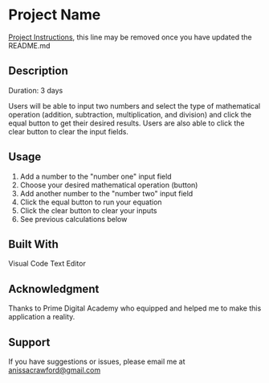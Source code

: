 # Project Name

[Project Instructions](./INSTRUCTIONS.md), this line may be removed once you have updated the README.md

## Description

Duration: 3 days

Users will be able to input two numbers and select the type of mathematical operation (addition, subtraction, multiplication, and division) and click the equal button to get their desired results. Users are also able to click the clear button to clear the input fields. 

## Usage
1. Add a number to the "number one" input field 
2. Choose your desired mathematical operation (button)
3. Add another number to the "number two" input field 
4. Click the equal button to run your equation
5. Click the clear button to clear your inputs 
6. See previous calculations below

## Built With 
Visual Code Text Editor 

## Acknowledgment 
Thanks to Prime Digital Academy who equipped and helped me to make this application a reality. 

## Support 
If you have suggestions or issues, please email me at anissacrawford@gmail.com

